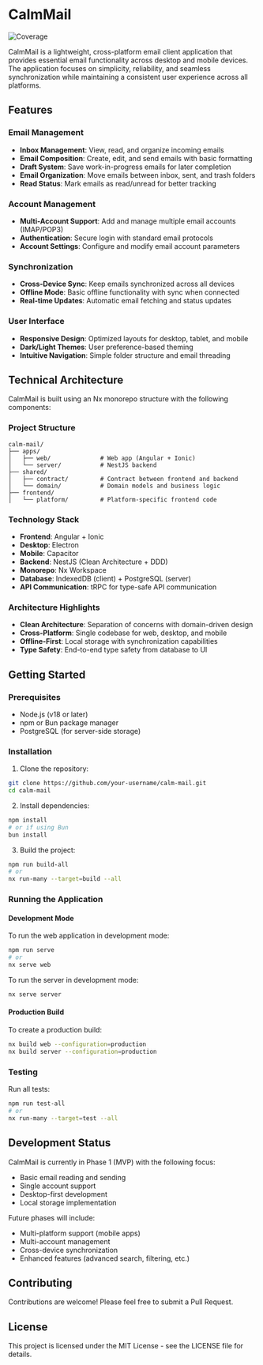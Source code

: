# CalmMail

![Coverage](https://img.shields.io/endpoint?url=https://gist.githubusercontent.com/gnuheike/5e5f0185a79b23d8609188502a8ce8af/raw/coverage-badge.json)

CalmMail is a lightweight, cross-platform email client application that provides essential email functionality across desktop and mobile devices. The application focuses on simplicity, reliability, and seamless synchronization while maintaining a consistent user experience across all platforms.

## Features

### Email Management

- **Inbox Management**: View, read, and organize incoming emails
- **Email Composition**: Create, edit, and send emails with basic formatting
- **Draft System**: Save work-in-progress emails for later completion
- **Email Organization**: Move emails between inbox, sent, and trash folders
- **Read Status**: Mark emails as read/unread for better tracking

### Account Management

- **Multi-Account Support**: Add and manage multiple email accounts (IMAP/POP3)
- **Authentication**: Secure login with standard email protocols
- **Account Settings**: Configure and modify email account parameters

### Synchronization

- **Cross-Device Sync**: Keep emails synchronized across all devices
- **Offline Mode**: Basic offline functionality with sync when connected
- **Real-time Updates**: Automatic email fetching and status updates

### User Interface

- **Responsive Design**: Optimized layouts for desktop, tablet, and mobile
- **Dark/Light Themes**: User preference-based theming
- **Intuitive Navigation**: Simple folder structure and email threading

## Technical Architecture

CalmMail is built using an Nx monorepo structure with the following components:

### Project Structure

```
calm-mail/
├── apps/
│   ├── web/              # Web app (Angular + Ionic)
│   └── server/           # NestJS backend
├── shared/
│   ├── contract/         # Contract between frontend and backend
│   └── domain/           # Domain models and business logic
├── frontend/
│   └── platform/         # Platform-specific frontend code
```

### Technology Stack

- **Frontend**: Angular + Ionic
- **Desktop**: Electron
- **Mobile**: Capacitor
- **Backend**: NestJS (Clean Architecture + DDD)
- **Monorepo**: Nx Workspace
- **Database**: IndexedDB (client) + PostgreSQL (server)
- **API Communication**: tRPC for type-safe API communication

### Architecture Highlights

- **Clean Architecture**: Separation of concerns with domain-driven design
- **Cross-Platform**: Single codebase for web, desktop, and mobile
- **Offline-First**: Local storage with synchronization capabilities
- **Type Safety**: End-to-end type safety from database to UI

## Getting Started

### Prerequisites

- Node.js (v18 or later)
- npm or Bun package manager
- PostgreSQL (for server-side storage)

### Installation

1. Clone the repository:

```sh
git clone https://github.com/your-username/calm-mail.git
cd calm-mail
```

2. Install dependencies:

```sh
npm install
# or if using Bun
bun install
```

3. Build the project:

```sh
npm run build-all
# or
nx run-many --target=build --all
```

### Running the Application

#### Development Mode

To run the web application in development mode:

```sh
npm run serve
# or
nx serve web
```

To run the server in development mode:

```sh
nx serve server
```

#### Production Build

To create a production build:

```sh
nx build web --configuration=production
nx build server --configuration=production
```

### Testing

Run all tests:

```sh
npm run test-all
# or
nx run-many --target=test --all
```

## Development Status

CalmMail is currently in Phase 1 (MVP) with the following focus:

- Basic email reading and sending
- Single account support
- Desktop-first development
- Local storage implementation

Future phases will include:

- Multi-platform support (mobile apps)
- Multi-account management
- Cross-device synchronization
- Enhanced features (advanced search, filtering, etc.)

## Contributing

Contributions are welcome! Please feel free to submit a Pull Request.

## License

This project is licensed under the MIT License - see the LICENSE file for details.
